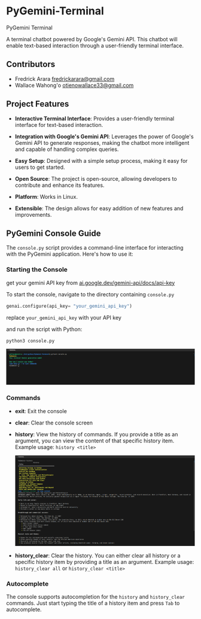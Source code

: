 # PyGemini-Terminal

PyGemini Terminal

A terminal chatbot powered by Google's Gemini API. This chatbot will enable text-based interaction through a user-friendly terminal interface.

## Contributors

* Fredrick Arara <fredrickarara@gmail.com>
* Wallace Wahong'o <otienowallace33@gmail.com>

## Project Features

* **Interactive Terminal Interface**: Provides a user-friendly terminal interface for text-based interaction.

* **Integration with Google's Gemini API**: Leverages the power of Google's Gemini API to generate responses, making the chatbot more intelligent and capable of handling complex queries.

* **Easy Setup**: Designed with a simple setup process, making it easy for users to get started.

* **Open Source**: The project is open-source, allowing developers to contribute and enhance its features.

* **Platform**: Works in Linux.

* **Extensible**: The design allows for easy addition of new features and improvements.

## PyGemini Console Guide

The `console.py` script provides a command-line interface for interacting with the PyGemini application. Here's how to use it:

### Starting the Console

get your gemini API key from [ai.google.dev/gemini-api/docs/api-key](https://ai.google.dev/gemini-api/docs/api-key)

To start the console, navigate to the directory containing `console.py`

```python
genai.configure(api_key= "your_gemini_api_key")
```

replace `your_gemini_api_key` with your API key

and run the script with Python:

```bash
python3 console.py
```

<img src="screenshots/get_started.png" alt = "get started">

### Commands

* **exit**: Exit the console
* **clear**: Clear the console screen
* **history**: View the history of commands. If you provide a title as an argument, you can view the content of that specific history item. Example usage: `history <title>`

    <img src="screenshots/history.png" alt = "forecast_screen">

* **history_clear**: Clear the history. You can either clear all history or a specific history item by providing a title as an argument. Example usage: `history_clear all` or `history_clear <title>`

### Autocomplete

The console supports autocompletion for the `history` and `history_clear` commands. Just start typing the title of a history item and press `Tab` to autocomplete.
